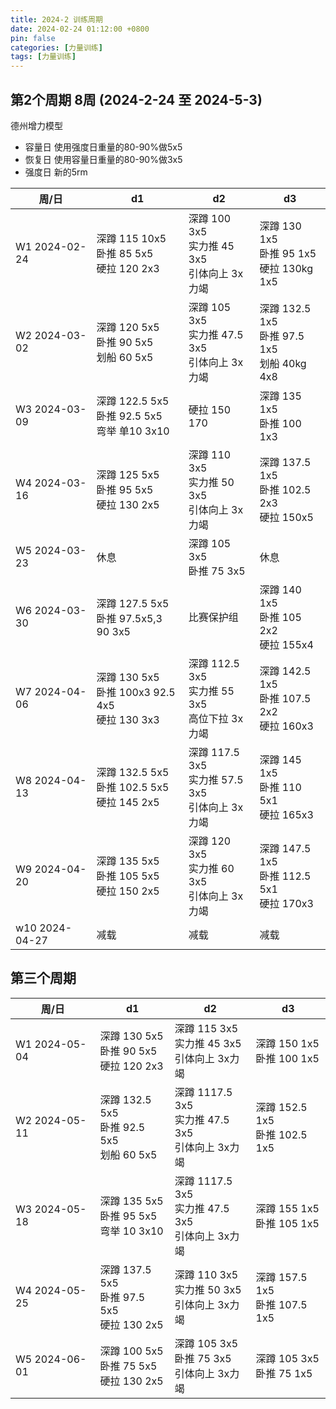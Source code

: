 ```yaml
---
title: 2024-2 训练周期
date: 2024-02-24 01:12:00 +0800
pin: false 
categories: [力量训练]
tags: [力量训练]
---
```


## 第2个周期 8周 (2024-2-24 至 2024-5-3)

德州增力模型
- 容量日 使用强度日重量的80-90%做5x5
- 恢复日 使用容量日重量的80-90%做3x5
- 强度日 新的5rm

|周/日|d1|d2|d3|
|--|--|--|--|
|W1 2024-02-24  |深蹲 115 10x5  <br> 卧推 85 5x5    <br> 硬拉 120 2x3      |深蹲 100 3x5    <br>实力推 45 3x5   <br> 引体向上 3x力竭    |深蹲 130 1x5   <br> 卧推 95 1x5     <br>硬拉 130kg 1x5   |
|W2 2024-03-02  |深蹲 120 5x5   <br> 卧推 90 5x5    <br> 划船 60  5x5      |深蹲 105 3x5    <br>实力推 47.5 3x5 <br> 引体向上 3x力竭    |深蹲 132.5 1x5 <br> 卧推 97.5 1x5   <br>划船 40kg 4x8    |
|W3 2024-03-09  |深蹲 122.5 5x5 <br> 卧推 92.5 5x5  <br> 弯举 单10 3x10    |硬拉 150 170                                               |深蹲 135 1x5   <br> 卧推 100 1x3                        |
|W4 2024-03-16  |深蹲 125 5x5   <br> 卧推 95 5x5    <br> 硬拉 130 2x5      |深蹲 110 3x5    <br>实力推 50 3x5   <br> 引体向上 3x力竭    |深蹲 137.5 1x5 <br> 卧推 102.5 2x3  <br>硬拉 150x5       |
|W5 2024-03-23  |休息                                                     |深蹲 105 3x5    <br>卧推 75 3x5                            |    休息                                                 |
|W6 2024-03-30  |深蹲 127.5 5x5 <br> 卧推 97.5x5,3 <br> 90 3x5             |比赛保护组                                                 |深蹲 140 1x5   <br> 卧推 105 2x2    <br>硬拉 155x4       |
|W7 2024-04-06  |深蹲 130 5x5   <br> 卧推 100x3 92.5 4x5 <br> 硬拉 130 3x3 |深蹲 112.5 3x5    <br>实力推 55 3x5   <br> 高位下拉 3x力竭  |深蹲 142.5 1x5 <br> 卧推 107.5 2x2  <br>硬拉 160x3       |
|W8 2024-04-13  |深蹲 132.5 5x5 <br> 卧推 102.5 5x5 <br> 硬拉 145 2x5      |深蹲 117.5 3x5  <br>实力推 57.5 3x5 <br> 引体向上 3x力竭    |深蹲 145 1x5   <br> 卧推 110 5x1    <br>硬拉 165x3       |
|W9 2024-04-20  |深蹲 135 5x5   <br> 卧推 105 5x5   <br> 硬拉 150 2x5      |深蹲 120 3x5    <br>实力推 60 3x5   <br> 引体向上 3x力竭    |深蹲 147.5 1x5 <br> 卧推 112.5 5x1  <br>硬拉 170x3       |
|w10 2024-04-27 |减载                                                     |减载                                                       |减载                                                    |


## 第三个周期

|周/日|d1|d2|d3|
|--|--|--|--|
|W1 2024-05-04  |深蹲 130 5x5      <br> 卧推 90 5x5    <br> 硬拉 120 2x3      |深蹲 115 3x5    <br>实力推 45 3x5   <br> 引体向上 3x力竭    |深蹲 150 1x5   <br> 卧推 100 1x5     |
|W2 2024-05-11  |深蹲 132.5 5x5    <br> 卧推 92.5 5x5  <br> 划船 60  5x5      |深蹲 1117.5 3x5 <br>实力推 47.5 3x5 <br> 引体向上 3x力竭    |深蹲 152.5 1x5 <br> 卧推 102.5 1x5   |
|W3 2024-05-18  |深蹲 135 5x5      <br> 卧推 95 5x5    <br> 弯举 10 3x10      |深蹲 1117.5 3x5 <br>实力推 47.5 3x5 <br> 引体向上 3x力竭    |深蹲 155 1x5   <br> 卧推 105 1x5     |
|W4 2024-05-25  |深蹲 137.5 5x5    <br> 卧推 97.5 5x5  <br> 硬拉 130 2x5      |深蹲 110 3x5    <br>实力推 50 3x5   <br> 引体向上 3x力竭    |深蹲 157.5 1x5 <br> 卧推 107.5 1x5   |
|W5 2024-06-01  |深蹲 100 5x5      <br> 卧推 75 5x5    <br> 硬拉 130 2x5      |深蹲 105 3x5    <br>卧推 75 3x5    <br> 引体向上 3x力竭     |深蹲 105 3x5   <br> 卧推 75 1x5     |

